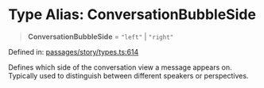 # Type Alias: ConversationBubbleSide

> **ConversationBubbleSide** = `"left"` \| `"right"`

Defined in: [passages/story/types.ts:614](https://github.com/laruss/react-text-game/blob/325ef0387ed3a81c3cff0516cf5aab684d6f654f/packages/core/src/passages/story/types.ts#L614)

Defines which side of the conversation view a message appears on.
Typically used to distinguish between different speakers or perspectives.
